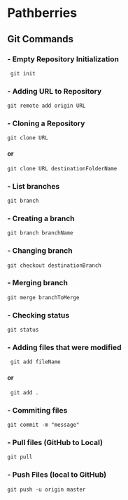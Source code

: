 # Pathberries

## Git Commands
### - Empty Repository Initialization
``` git init```

### - Adding URL to Repository
```git remote add origin URL```

### - Cloning a Repository
```git clone URL```
#### or
```git clone URL destinationFolderName```

### - List branches
```git branch```

### - Creating a branch
```git branch branchName```

### - Changing branch
```git checkout destinationBranch```

### - Merging branch
```git merge branchToMerge```

### - Checking status
```git status```

### - Adding files that were modified
``` git add fileName```
#### or
``` git add .```

### - Commiting files
```git commit -m "message"```

### - Pull files (GitHub to Local)
```git pull```

### - Push Files (local to GitHub)
```git push -u origin master```
